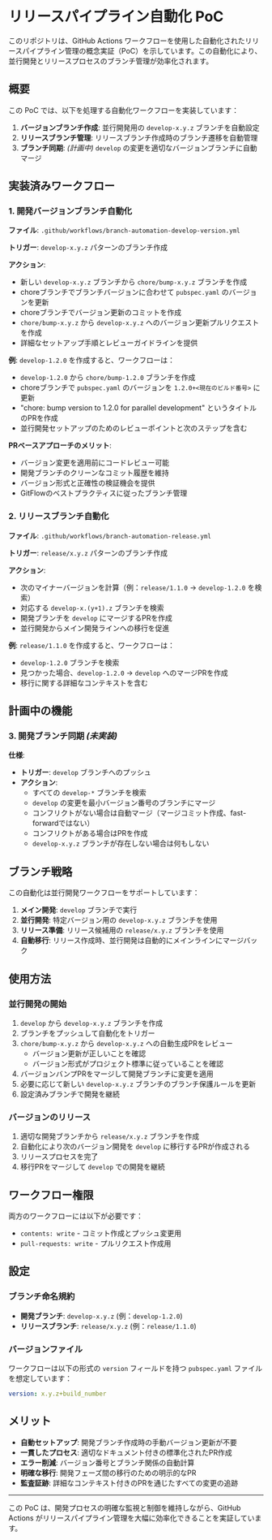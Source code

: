 # リリースパイプライン自動化 PoC

このリポジトリは、GitHub Actions ワークフローを使用した自動化されたリリースパイプライン管理の概念実証（PoC）を示しています。この自動化により、並行開発とリリースプロセスのブランチ管理が効率化されます。

## 概要

この PoC では、以下を処理する自動化ワークフローを実装しています：

1. **バージョンブランチ作成**: 並行開発用の `develop-x.y.z` ブランチを自動設定
2. **リリースブランチ管理**: リリースブランチ作成時のブランチ遷移を自動管理
3. **ブランチ同期**: *(計画中)* `develop` の変更を適切なバージョンブランチに自動マージ

## 実装済みワークフロー

### 1. 開発バージョンブランチ自動化

**ファイル**: `.github/workflows/branch-automation-develop-version.yml`

**トリガー**: `develop-x.y.z` パターンのブランチ作成

**アクション**:

- 新しい `develop-x.y.z` ブランチから `chore/bump-x.y.z` ブランチを作成
- choreブランチでブランチバージョンに合わせて `pubspec.yaml` のバージョンを更新
- choreブランチでバージョン更新のコミットを作成
- `chore/bump-x.y.z` から `develop-x.y.z` へのバージョン更新プルリクエストを作成
- 詳細なセットアップ手順とレビューガイドラインを提供

**例**: `develop-1.2.0` を作成すると、ワークフローは：

- `develop-1.2.0` から `chore/bump-1.2.0` ブランチを作成
- choreブランチで `pubspec.yaml` のバージョンを `1.2.0+<現在のビルド番号>` に更新
- "chore: bump version to 1.2.0 for parallel development" というタイトルのPRを作成
- 並行開発セットアップのためのレビューポイントと次のステップを含む

**PRベースアプローチのメリット**:
- バージョン変更を適用前にコードレビュー可能
- 開発ブランチのクリーンなコミット履歴を維持
- バージョン形式と正確性の検証機会を提供
- GitFlowのベストプラクティスに従ったブランチ管理

### 2. リリースブランチ自動化

**ファイル**: `.github/workflows/branch-automation-release.yml`

**トリガー**: `release/x.y.z` パターンのブランチ作成

**アクション**:

- 次のマイナーバージョンを計算（例：`release/1.1.0` → `develop-1.2.0` を検索）
- 対応する `develop-x.(y+1).z` ブランチを検索
- 開発ブランチを `develop` にマージするPRを作成
- 並行開発からメイン開発ラインへの移行を促進

**例**: `release/1.1.0` を作成すると、ワークフローは：

- `develop-1.2.0` ブランチを検索
- 見つかった場合、`develop-1.2.0` → `develop` へのマージPRを作成
- 移行に関する詳細なコンテキストを含む

## 計画中の機能

### 3. 開発ブランチ同期 *(未実装)*

**仕様**:

- **トリガー**: `develop` ブランチへのプッシュ
- **アクション**:
  - すべての `develop-*` ブランチを検索
  - `develop` の変更を最小バージョン番号のブランチにマージ
  - コンフリクトがない場合は自動マージ（マージコミット作成、fast-forwardではない）
  - コンフリクトがある場合はPRを作成
  - `develop-x.y.z` ブランチが存在しない場合は何もしない

## ブランチ戦略

この自動化は並行開発ワークフローをサポートしています：

1. **メイン開発**: `develop` ブランチで実行
2. **並行開発**: 特定バージョン用の `develop-x.y.z` ブランチを使用
3. **リリース準備**: リリース候補用の `release/x.y.z` ブランチを使用
4. **自動移行**: リリース作成時、並行開発は自動的にメインラインにマージバック

## 使用方法

### 並行開発の開始

1. `develop` から `develop-x.y.z` ブランチを作成
2. ブランチをプッシュして自動化をトリガー
3. `chore/bump-x.y.z` から `develop-x.y.z` への自動生成PRをレビュー
   - バージョン更新が正しいことを確認
   - バージョン形式がプロジェクト標準に従っていることを確認
4. バージョンバンプPRをマージして開発ブランチに変更を適用
5. 必要に応じて新しい `develop-x.y.z` ブランチのブランチ保護ルールを更新
6. 設定済みブランチで開発を継続

### バージョンのリリース

1. 適切な開発ブランチから `release/x.y.z` ブランチを作成
2. 自動化により次のバージョン開発を `develop` に移行するPRが作成される
3. リリースプロセスを完了
4. 移行PRをマージして `develop` での開発を継続

## ワークフロー権限

両方のワークフローには以下が必要です：

- `contents: write` - コミット作成とプッシュ変更用
- `pull-requests: write` - プルリクエスト作成用

## 設定

### ブランチ命名規約

- **開発ブランチ**: `develop-x.y.z` (例：`develop-1.2.0`)
- **リリースブランチ**: `release/x.y.z` (例：`release/1.1.0`)

### バージョンファイル

ワークフローは以下の形式の `version` フィールドを持つ `pubspec.yaml` ファイルを想定しています：

```yaml
version: x.y.z+build_number
```

## メリット

- **自動セットアップ**: 開発ブランチ作成時の手動バージョン更新が不要
- **一貫したプロセス**: 適切なドキュメント付きの標準化されたPR作成
- **エラー削減**: バージョン番号とブランチ関係の自動計算
- **明確な移行**: 開発フェーズ間の移行のための明示的なPR
- **監査証跡**: 詳細なコンテキスト付きのPRを通じたすべての変更の追跡

---

この PoC は、開発プロセスの明確な監視と制御を維持しながら、GitHub Actions がリリースパイプライン管理を大幅に効率化できることを実証しています。
